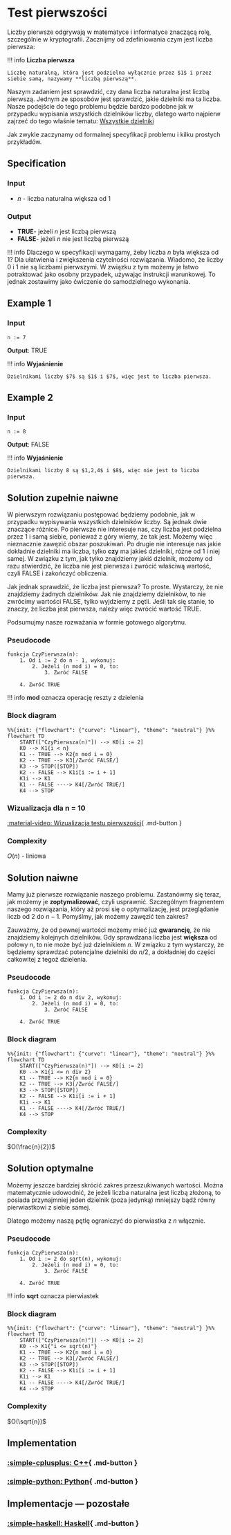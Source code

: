 # Test pierwszości

Liczby pierwsze odgrywają w matematyce i informatyce znaczącą rolę, szczególnie w kryptografii. Zacznijmy od zdefiniowania czym jest liczba pierwsza:

!!! info
	**Liczba pierwsza**
	
	Liczbę naturalną, która jest podzielna wyłącznie przez $1$ i przez siebie samą, nazywamy **liczbą pierwszą**.

Naszym zadaniem jest sprawdzić, czy dana liczba naturalna jest liczbą pierwszą. Jednym ze sposobów jest sprawdzić, jakie dzielniki ma ta liczba. Nasze podejście do tego problemu będzie bardzo podobne jak w przypadku wypisania wszystkich dzielników liczby, dlatego warto najpierw zajrzeć do tego właśnie tematu: [Wszystkie dzielniki](divisors.md)

Jak zwykle zaczynamy od formalnej specyfikacji problemu i kilku prostych przykładów.

## Specification

### Input

* $n$ - liczba naturalna większa od $1$ 

### Output

* **TRUE**- jeżeli $n$ jest liczbą pierwszą
* **FALSE**- jeżeli $n$ nie jest liczbą pierwszą

!!! info
	 Dlaczego w specyfikacji wymagamy, żeby liczba $n$ była większa od $1$? Dla ułatwienia i zwiększenia czytelności rozwiązania. Wiadomo, że liczby $0$ i $1$ nie są liczbami pierwszymi. W związku z tym możemy je łatwo potraktować jako osobny przypadek, używając instrukcji warunkowej. To jednak zostawimy jako ćwiczenie do samodzielnego wykonania.

## Example 1

### Input

```
n := 7
```

**Output**: TRUE

!!! info
	**Wyjaśnienie**
	
	Dzielnikami liczby $7$ są $1$ i $7$, więc jest to liczba pierwsza.

## Example 2

### Input

```
n := 8
```

**Output**: FALSE

!!! info
	**Wyjaśnienie**
	
	Dzielnikami liczby 8 są $1,2,4$ i $8$, więc nie jest to liczba pierwsza.

## Solution zupełnie naiwne

W pierwszym rozwiązaniu postępować będziemy podobnie, jak w przypadku wypisywania wszystkich dzielników liczby. Są jednak dwie znaczące różnice. Po pierwsze nie interesuje nas, czy liczba jest podzielna przez $1$ i samą siebie, ponieważ z góry wiemy, że tak jest. Możemy więc nieznacznie zawęzić obszar poszukiwań. Po drugie nie interesuje nas jakie dokładnie dzielniki ma liczba, tylko **czy** ma jakieś dzielniki, różne od $1$ i niej samej. W związku z tym, jak tylko znajdziemy jakiś dzielnik, możemy od razu stwierdzić, że liczba nie jest pierwsza i zwrócić właściwą wartość, czyli FALSE i zakończyć obliczenia.

Jak jednak sprawdzić, że liczba jest pierwsza? To proste. Wystarczy, że nie znajdziemy żadnych dzielników. Jak nie znajdziemy dzielników, to nie zwrócimy wartości FALSE, tylko wyjdziemy z pętli. Jeśli tak się stanie, to znaczy, że liczba jest pierwsza, należy więc zwrócić wartość TRUE.

Podsumujmy nasze rozważania w formie gotowego algorytmu.

### Pseudocode

```
funkcja CzyPierwsza(n):
    1. Od i := 2 do n - 1, wykonuj:
        2. Jeżeli (n mod i) = 0, to:
            3. Zwróć FALSE
        
    4. Zwróć TRUE
```

!!! info
	 **mod** oznacza operację reszty z dzielenia

### Block diagram

```mermaid
%%{init: {"flowchart": {"curve": "linear"}, "theme": "neutral"} }%%
flowchart TD
	START(["CzyPierwsza(n)"]) --> K0[i := 2]
	K0 --> K1{i < n}
	K1 -- TRUE --> K2{n mod i = 0}
	K2 -- TRUE --> K3[/Zwróć FALSE/]
	K3 --> STOP([STOP])
	K2 -- FALSE --> K1i[i := i + 1]
	K1i --> K1
	K1 -- FALSE ----> K4[/Zwróć TRUE/]
	K4 --> STOP
```

### Wizualizacja dla n = 10

[:material-video: Wizualizacja testu pierwszości](https://jmp.sh/4EHXt66i){ .md-button }

### Complexity

$O(n)$ - liniowa

## Solution naiwne

Mamy już pierwsze rozwiązanie naszego problemu. Zastanówmy się teraz, jak możemy je **zoptymalizować**, czyli usprawnić. Szczególnym fragmentem naszego rozwiązania, który aż prosi się o optymalizację, jest przeglądanie liczb od $2$ do $n-1$. Pomyślmy, jak możemy zawęzić ten zakres?

Zauważmy, że od pewnej wartości możemy mieć już **gwarancję**, że nie znajdziemy kolejnych dzielników. Gdy sprawdzana liczba jest **większa** od połowy $n$, to nie może być już dzielnikiem $n$. W związku z tym wystarczy, że będziemy sprawdzać potencjalne dzielniki do $n/2$, a dokładniej do części całkowitej z tegoż dzielenia.

### Pseudocode

```
funkcja CzyPierwsza(n):
    1. Od i := 2 do n div 2, wykonuj:
        2. Jeżeli (n mod i) = 0, to:
            3. Zwróć FALSE
        
    4. Zwróć TRUE
```

### Block diagram

```mermaid
%%{init: {"flowchart": {"curve": "linear"}, "theme": "neutral"} }%%
flowchart TD
	START(["CzyPierwsza(n)"]) --> K0[i := 2]
	K0 --> K1{i <= n div 2}
	K1 -- TRUE --> K2{n mod i = 0}
	K2 -- TRUE --> K3[/Zwróć FALSE/]
	K3 --> STOP([STOP])
	K2 -- FALSE --> K1i[i := i + 1]
	K1i --> K1
	K1 -- FALSE ----> K4[/Zwróć TRUE/]
	K4 --> STOP
```

### Complexity

$O(\frac{n}{2})$ 

## Solution optymalne

Możemy jeszcze bardziej skrócić zakres przeszukiwanych wartości. Można matematycznie udowodnić, że jeżeli liczba naturalna jest liczbą złożoną, to posiada przynajmniej jeden dzielnik (poza jedynką) mniejszy bądź równy pierwiastkowi z siebie samej.

Dlatego możemy naszą pętlę ograniczyć do pierwiastka z $n$ włącznie.

### Pseudocode

```
funkcja CzyPierwsza(n):
    1. Od i := 2 do sqrt(n), wykonuj:
        2. Jeżeli (n mod i) = 0, to:
            3. Zwróć FALSE
        
    4. Zwróć TRUE
```

!!! info
	 **sqrt** oznacza pierwiastek

### Block diagram

```mermaid
%%{init: {"flowchart": {"curve": "linear"}, "theme": "neutral"} }%%
flowchart TD
	START(["CzyPierwsza(n)"]) --> K0[i := 2]
	K0 --> K1{"i <= sqrt(n)"}
	K1 -- TRUE --> K2{n mod i = 0}
	K2 -- TRUE --> K3[/Zwróć FALSE/]
	K3 --> STOP([STOP])
	K2 -- FALSE --> K1i[i := i + 1]
	K1i --> K1
	K1 -- FALSE ----> K4[/Zwróć TRUE/]
	K4 --> STOP
```

### Complexity

$O(\sqrt{n})$ 

## Implementation

### [:simple-cplusplus: C++](../../programming/c++/algorithms/integers/prime-test.md){ .md-button }

### [:simple-python: Python](../../programming/python/algorithms/integers/prime-test.md){ .md-button }

## Implementacje — pozostałe

### [:simple-haskell: Haskell](../../programming/haskell/algorithms/integers/prime-test.md){ .md-button }
